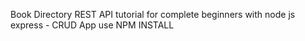 Book Directory REST API tutorial for complete beginners with node js express - CRUD App
use NPM INSTALL
